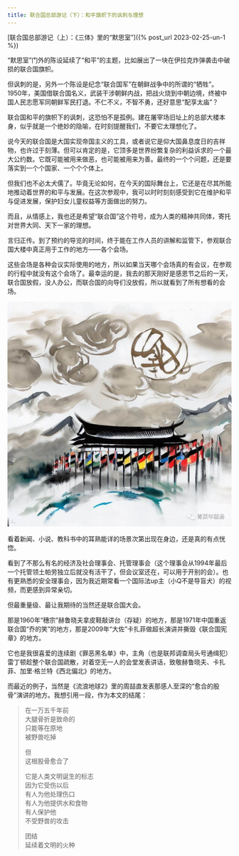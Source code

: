 ```yaml
---
title: 联合国总部游记（下）：和平旗帜下的讽刺与理想
---
```


[联合国总部游记（上）：《三体》里的“默思室”]({% post_url 2023-02-25-un-1 %})

“默思室”门外的陈设延续了“和平”的主题，比如展出了一块在伊拉克炸弹袭击中破损的联合国旗帜。

但讽刺的是，另外一个陈设是纪念“联合国军”在朝鲜战争中的所谓的“牺牲”。1950年，美国借联合国名义，武装干涉朝鲜内战，把战火烧到中朝边境，终被中国人民志愿军同朝鲜军民打退。不仁不义，不智不勇，还好意思“配享太庙”？

联合国和平的旗帜下的讽刺，这恐怕不是孤例。建在屠宰场旧址上的总部大楼本身，似乎就是一个绝妙的隐喻，在时刻提醒我们，不要它太理想化了。

说今天的联合国是大国实现帝国主义的工具，或者说它是仰大国鼻息度日的吉祥物，也许过于刻薄。但可以肯定的是，它顶多是世界纷繁复杂的利益诉求的一个最大公约数。它既可能被用来做恶，也可能被用来为善。最终的一个个问题，还是要落实到一个个国家、一个个个体上。

但我们也不必太犬儒了。毕竟无论如何，在今天的国际舞台上，它还是在尽其所能地推动着世界的和平与发展。在这次参观中，我可以时时刻刻感受到它在维护和平与促进发展，保护妇女儿童权益等方面做出的努力。

而且，从情感上，我也还是希望“联合国”这个符号，成为人类的精神共同体，寄托对世界大同、天下一家的理想。

言归正传。到了预约的导览的时间，终于能在工作人员的讲解和监管下，参观联合国大楼中真正用于工作的地方——各个会场。

这些会场是各种会议实际使用的地方，所以如果当天哪个会场真的有会议，在参观的行程中就没有这个会场了。最幸运的是，我去的那天刚好是感恩节之后的一天，联合国放假，没人办公，而联合国的向导们没放假，所以就看到了所有想看的会场。

![](/assets/images/2023-03-28-un-2.jpeg)

看着新闻、小说、教科书中的耳熟能详的场景次第出现在身边，还是真的有点恍惚。

看到了不那么有名的经济及社会理事会、托管理事会（这个理事会从1994年最后一个托管领土帕劳独立后就没有活干了，但会议室还在，可以用于开别的会）。也有更熟悉的安全理事会，因为我近期常看一个国际法up主（小Q不是导盲犬）的视频，而更感到异常亲切。

但最重量级、最让我期待的当然还是联合国大会。

那是1960年“穗宗”赫鲁晓夫拿皮鞋敲讲台（存疑）的地方，那是1971年中国重返联合国“乔的笑”的地方，那是2009年“大佐”卡扎菲做超长演讲并撕毁《联合国宪章》的地方。

它也是我很喜爱的连续剧《罪恶黑名单》中，主角（也是联邦调查局头号通缉犯）雷丁顿趁整个联合国疏散，对着空无一人的会堂发表讲话，致敬赫鲁晓夫、卡扎菲、加里·格兰特《西北偏北》的地方。

而最近的例子，当然是《流浪地球2》里的周喆直发表那感人至深的“愈合的股骨”演讲的地方。我想引用一段，作为本文的结尾：

>在一万五千年前  
大腿骨折是致命的  
只能等在原地  
被野兽吃掉  
>  
>但  
这根股骨愈合了  
>
>它是人类文明诞生的标志  
因为它受伤以后  
有人为他处理伤口  
有人为他提供水和食物  
有人保护他  
不受野兽的攻击  
>
>团结  
延续着文明的火种
